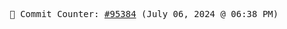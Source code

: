 <p align="center">
    <samp>
        📮 Commit Counter: <a href="https://github.com/Javascript-void0/Javascript-void0/commits/main">#95384</a> (July 06, 2024 @ 06:38 PM)
    </samp>
</p>